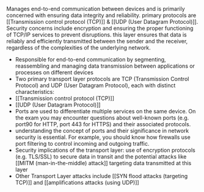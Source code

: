 Manages end-to-end communication between devices and is primarily concerned with ensuring data integrity and reliability. primary protocols are [[Transmission control protocol (TCP)]] & [[UDP (User Datagram Protocol)]]. 
Security concerns include encryption and ensuring the proper functioning of TCP/IP services to prevent disruptions. this layer ensures that data is reliably and efficiently transmitted between the sender and the receiver, regardless of the complexities of the underlying network.
- Responsible for end-to-end communication by segmenting, reassembling and managing data transmission between applications or processes on different devices
- Two primary transport layer protocols are TCP (Transmission Control Protocol) and UDP (User Datagram Protocol), each with distinct characteristics:
- [[Transmission control protocol (TCP)]]
- [[UDP (User Datagram Protocol)]]
- Ports are used to differentiate multiple services on the same device. On the exam you may encounter questions about well-known ports (e.g. port90 for HTTP, port 443 for HTTPS) and their associated protocols.
- understanding the concept of ports and their significance in network security is essential. For example, you should know how firewalls use port filtering to control incoming and outgoing traffic.
- Security implications of the transport layer: use of encryption protocols (e.g. TLS/SSL) to secure data in transit and the potential attacks like [[MITM (man-in-the-middle) attack]] targeting data transmitted at this layer
- Other Transport Layer attacks include [[SYN flood attacks (targeting TCP)]] and [[amplifications attacks (using UDP)]]